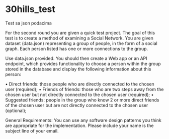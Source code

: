 # 30hills_test
Test  sa json podacima

For the second round you are given a quick test project. The goal of this test is to create a method of examining a Social Network. You are given dataset (data.json) representing a group of people, in the form of a social graph. Each person listed has one or more connections to the group.

Use data.json provided. You should then create a Web app or an API endpoint, which provides functionality to choose a person within the group stored in the database and display the following information about this person:

• Direct friends: those people who are directly connected to the chosen user (required);
• Friends of friends: those who are two steps away from the chosen user but not directly connected to the chosen user (required);
• Suggested friends: people in the group who know 2 or more direct friends of the chosen user but are not directly connected to the chosen user (optional);

General Requirements:
You can use any software design patterns you think are appropriate for the implementation.
Please include your name is the subject line of your email. 
